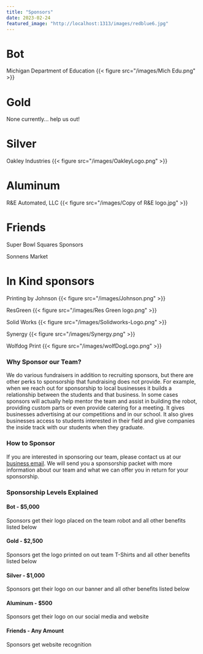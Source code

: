 ```yaml
---
title: "Sponsors"
date: 2023-02-24
featured_image: "http://localhost:1313/images/redblue6.jpg"
---
```

# Bot

Michigan Department of Education 
{{< figure src="/images/Mich Edu.png" >}}

# Gold

None currently... help us out!

# Silver 

Oakley Industries
{{< figure src="/images/OakleyLogo.png" >}}

# Aluminum 

R&E Automated, LLC
{{< figure src="/images/Copy of R&E logo.jpg" >}}

# Friends

Super Bowl Squares Sponsors

Sonnens Market

# In Kind sponsors

Printing by Johnson 
{{< figure src="/images/Johnson.png" >}}

ResGreen 
{{< figure src="/images/Res Green logo.png" >}}

Solid Works
{{< figure src="/images/Solidworks-Logo.png" >}}

Synergy
{{< figure src="/images/Synergy.png" >}}

Wolfdog Print
{{< figure src="/images/wolfDogLogo.png" >}}


### Why Sponsor our Team?

We do various fundraisers in addition to recruiting sponsors, but there are other perks to sponsorship that fundraising does not provide. For example, when we reach out for sponsorship to local businesses it builds a relationship between the students and that business. In some cases sponsors will actually help mentor the team and assist in building the robot, providing custom parts or even provide catering for a meeting. It gives businesses advertising at our competitions and in our school. It also gives businesses access to students interested in their field and give companies the inside track with our students when they graduate.

### How to Sponsor

If you are interested in sponsoring our team, please contact us at our [business email](mailto:team453.firstrobotics@gmail.com). We will send you a sponsorship packet with more information about our team and what we can offer you in return for your sponsorship.

### Sponsorship Levels Explained

#### Bot - $5,000
Sponsors get their logo placed on the team robot and all other benefits listed below

#### Gold - $2,500

Sponsors get the logo printed on out team T-Shirts and all other benefits listed below
#### Silver - $1,000

Sponsors get their logo on our banner and all other benefits listed below

#### Aluminum - $500
Sponsors get their logo on our social media and website

#### Friends - Any Amount
Sponsors get website recognition